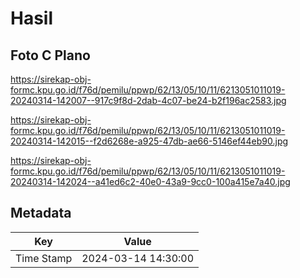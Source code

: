 # Hasil

## Foto C Plano

https://sirekap-obj-formc.kpu.go.id/f76d/pemilu/ppwp/62/13/05/10/11/6213051011019-20240314-142007--917c9f8d-2dab-4c07-be24-b2f196ac2583.jpg

https://sirekap-obj-formc.kpu.go.id/f76d/pemilu/ppwp/62/13/05/10/11/6213051011019-20240314-142015--f2d6268e-a925-47db-ae66-5146ef44eb90.jpg

https://sirekap-obj-formc.kpu.go.id/f76d/pemilu/ppwp/62/13/05/10/11/6213051011019-20240314-142024--a41ed6c2-40e0-43a9-9cc0-100a415e7a40.jpg


## Metadata

| Key        | Value               |
| ---------- | ------------------- |
| Time Stamp | 2024-03-14 14:30:00 |



